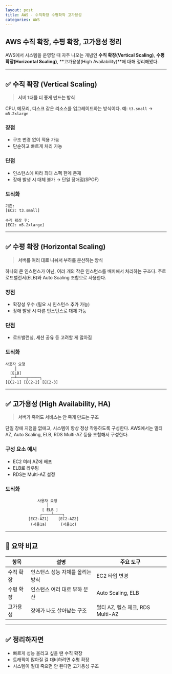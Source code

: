 ```yaml
---
layout: post
title: AWS - 수직확장 수평확작 고가용성
categories: AWS
---
```

## AWS 수직 확장, 수평 확장, 고가용성 정리

AWS에서 시스템을 운영할 때 자주 나오는 개념인 **수직 확장(Vertical Scaling)**, **수평 확장(Horizontal Scaling)**, \*\*고가용성(High Availability)\*\*에 대해 정리해봤다.

---

## ✅ 수직 확장 (Vertical Scaling)

> **서버 1대를 더 좋게 만드는 방식**

CPU, 메모리, 디스크 같은 리소스를 업그레이드하는 방식이다.
예: `t3.small` → `m5.2xlarge`

### 장점

* 구조 변경 없이 적용 가능
* 단순하고 빠르게 처리 가능

### 단점

* 인스턴스에 따라 최대 스펙 한계 존재
* 장애 발생 시 대체 불가 → 단일 장애점(SPOF)

### 도식화

```
기존:
[EC2: t3.small]

수직 확장 후:
[EC2: m5.2xlarge]
```

---

## ✅ 수평 확장 (Horizontal Scaling)

> **서버를 여러 대로 나눠서 부하를 분산하는 방식**

하나의 큰 인스턴스가 아닌, 여러 개의 작은 인스턴스를 배치해서 처리하는 구조다.
주로 로드밸런서(ELB)와 Auto Scaling 조합으로 사용한다.

### 장점

* 확장성 우수 (필요 시 인스턴스 추가 가능)
* 장애 발생 시 다른 인스턴스로 대체 가능

### 단점

* 로드밸런싱, 세션 공유 등 고려할 게 많아짐

### 도식화

```
사용자 요청
    │
  [ELB]
  ┌─┴────┬─────┐
[EC2-1] [EC2-2] [EC2-3]
```

---

## ✅ 고가용성 (High Availability, HA)

> **서버가 죽어도 서비스는 안 죽게 만드는 구조**

단일 장애 지점을 없애고, 시스템이 항상 정상 작동하도록 구성한다.
AWS에서는 멀티 AZ, Auto Scaling, ELB, RDS Multi-AZ 등을 조합해서 구성한다.

### 구성 요소 예시

* EC2 여러 AZ에 배포
* ELB로 라우팅
* RDS는 Multi-AZ 설정

### 도식화

```
              사용자 요청
                  │
                [ ELB ]
               ┌────┴────┐
          [EC2-AZ1]    [EC2-AZ2]
           (서울1a)      (서울1c)
```

---

## 📌 요약 비교

| 항목    | 설명                 | 주요 도구                      |
| ----- | ------------------ | -------------------------- |
| 수직 확장 | 인스턴스 성능 자체를 올리는 방식 | EC2 타입 변경                  |
| 수평 확장 | 인스턴스 여러 대로 부하 분산   | Auto Scaling, ELB          |
| 고가용성  | 장애가 나도 살아남는 구조     | 멀티 AZ, 헬스 체크, RDS Multi-AZ |

---

## ✅ 정리하자면

* 빠르게 성능 올리고 싶을 땐 수직 확장
* 트래픽이 많아질 걸 대비하려면 수평 확장
* 시스템이 절대 죽으면 안 된다면 고가용성 구조


